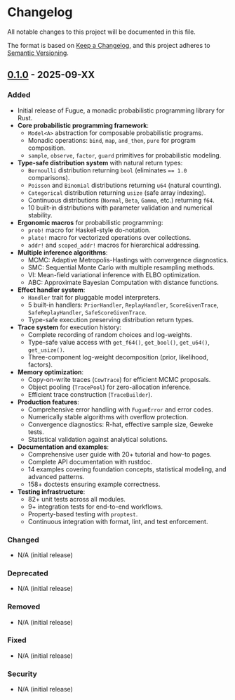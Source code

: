 # Changelog

All notable changes to this project will be documented in this file.

The format is based on [Keep a Changelog](https://keepachangelog.com/en/1.1.0/),
and this project adheres to [Semantic Versioning](https://semver.org/spec/v2.0.0.html).

## [0.1.0] - 2025-09-XX

### Added

- Initial release of Fugue, a monadic probabilistic programming library for Rust.
- **Core probabilistic programming framework**:
  - `Model<A>` abstraction for composable probabilistic programs.
  - Monadic operations: `bind`, `map`, `and_then`, `pure` for program composition.
  - `sample`, `observe`, `factor`, `guard` primitives for probabilistic modeling.
- **Type-safe distribution system** with natural return types:
  - `Bernoulli` distribution returning `bool` (eliminates `== 1.0` comparisons).
  - `Poisson` and `Binomial` distributions returning `u64` (natural counting).
  - `Categorical` distribution returning `usize` (safe array indexing).
  - Continuous distributions (`Normal`, `Beta`, `Gamma`, etc.) returning `f64`.
  - 10 built-in distributions with parameter validation and numerical stability.
- **Ergonomic macros** for probabilistic programming:
  - `prob!` macro for Haskell-style do-notation.
  - `plate!` macro for vectorized operations over collections.
  - `addr!` and `scoped_addr!` macros for hierarchical addressing.
- **Multiple inference algorithms**:
  - MCMC: Adaptive Metropolis-Hastings with convergence diagnostics.
  - SMC: Sequential Monte Carlo with multiple resampling methods.
  - VI: Mean-field variational inference with ELBO optimization.
  - ABC: Approximate Bayesian Computation with distance functions.
- **Effect handler system**:
  - `Handler` trait for pluggable model interpreters.
  - 5 built-in handlers: `PriorHandler`, `ReplayHandler`, `ScoreGivenTrace`, `SafeReplayHandler`, `SafeScoreGivenTrace`.
  - Type-safe execution preserving distribution return types.
- **Trace system** for execution history:
  - Complete recording of random choices and log-weights.
  - Type-safe value access with `get_f64()`, `get_bool()`, `get_u64()`, `get_usize()`.
  - Three-component log-weight decomposition (prior, likelihood, factors).
- **Memory optimization**:
  - Copy-on-write traces (`CowTrace`) for efficient MCMC proposals.
  - Object pooling (`TracePool`) for zero-allocation inference.
  - Efficient trace construction (`TraceBuilder`).
- **Production features**:
  - Comprehensive error handling with `FugueError` and error codes.
  - Numerically stable algorithms with overflow protection.
  - Convergence diagnostics: R-hat, effective sample size, Geweke tests.
  - Statistical validation against analytical solutions.
- **Documentation and examples**:
  - Comprehensive user guide with 20+ tutorial and how-to pages.
  - Complete API documentation with rustdoc.
  - 14 examples covering foundation concepts, statistical modeling, and advanced patterns.
  - 158+ doctests ensuring example correctness.
- **Testing infrastructure**:
  - 82+ unit tests across all modules.
  - 9+ integration tests for end-to-end workflows.
  - Property-based testing with `proptest`.
  - Continuous integration with format, lint, and test enforcement.

### Changed

- N/A (initial release)

### Deprecated

- N/A (initial release)

### Removed

- N/A (initial release)

### Fixed

- N/A (initial release)

### Security

- N/A (initial release)

[0.1.0]: https://github.com/alexnodeland/fugue/releases/tag/v0.1.0
